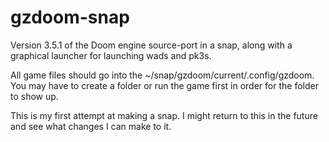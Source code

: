 # gzdoom-snap

Version 3.5.1 of the Doom engine source-port in a snap, along with a graphical launcher for launching wads and pk3s.

All game files should go into the ~/snap/gzdoom/current/.config/gzdoom. You may have to create a folder or run the game first in order for the folder to show up.

This is my first attempt at making a snap. I might return to this in the future and see what changes I can make to it.

